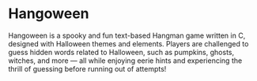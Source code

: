 # Hangoween
Hangoween is a spooky and fun text-based Hangman game written in C, designed with Halloween themes and elements. Players are challenged to guess hidden words related to Halloween, such as pumpkins, ghosts, witches, and more — all while enjoying eerie hints and experiencing the thrill of guessing before running out of attempts!
